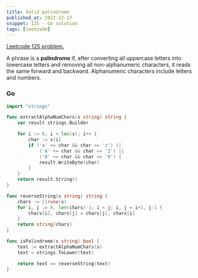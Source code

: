 ```yaml
---
title: Valid palindrome
published_at: 2022-12-17
snippet: 125 - Go solution
tags: [leetcode]
---
```


[Leetcode 125 problem.](https://leetcode.com/problems/valid-palindrome/)

A phrase is a **palindrome** if, after converting all uppercase letters into lowercase letters and removing all non-alphanumeric characters, it reads the same forward and backward. Alphanumeric characters include letters and numbers.

### Go

```go
import "strings"

func extractAlphaNumChars(s string) string {
    var result strings.Builder

    for i := 0; i < len(s); i++ {
        char := s[i]
        if ('a' <= char && char <= 'z') ||
            ('A' <= char && char <= 'Z') ||
            ('0' <= char && char <= '9') {
            result.WriteByte(char)
        }
    }
    return result.String()
}

func reverseString(s string) string {
    chars := []rune(s)
    for i, j := 0, len(chars)-1; i < j; i, j = i+1, j-1 {
        chars[i], chars[j] = chars[j], chars[i]
    }
    return string(chars)
}

func isPalindrome(s string) bool {
    text := extractAlphaNumChars(s)
    text = strings.ToLower(text)

    return text == reverseString(text)
}
```